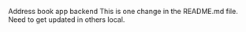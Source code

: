 Address book app backend 
This is one change in the README.md file.
Need to get updated in others local.
